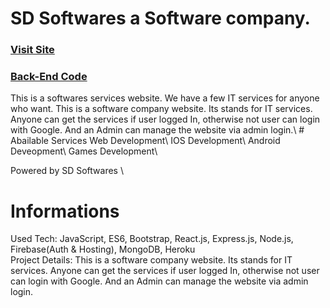 # SD Softwares a Software company.
<h3><a href="https://sd-softwares.web.app/">Visit Site</a></h3>
<h3><a href="https://github.com/Sushanta65/SD-Softwares-Server">Back-End Code</a></h3>
This is a softwares services website. We have a few IT services for anyone who want.
This is a software company website. Its stands for IT services. Anyone can get the services if user logged In, otherwise not user can login with Google. And an Admin can manage the website via admin login.\
# Abailable Services
Web Development\
IOS Development\
Android Deveopment\
Games Development\

Powered by SD Softwares \
# Informations
Used Tech: JavaScript, ES6, Bootstrap, React.js, Express.js, Node.js, Firebase(Auth & Hosting), MongoDB, Heroku \
Project Details: This is a software company website. Its stands for IT services. Anyone can get the services if user logged In, otherwise not user can login with Google. And an Admin can manage the website via admin login.
